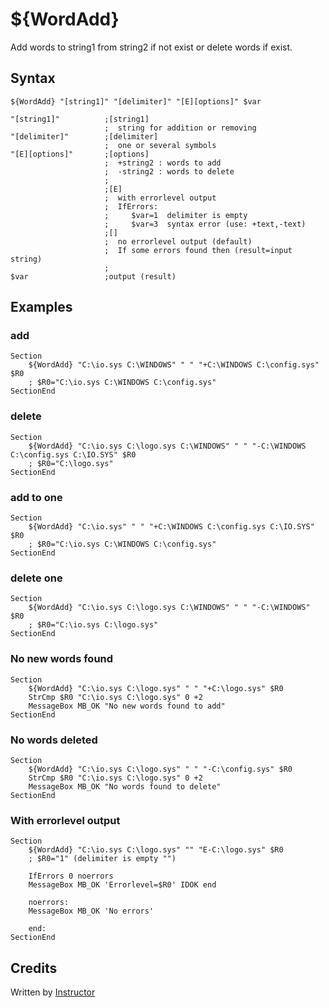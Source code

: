 # ${WordAdd}

Add words to string1 from string2 if not exist or delete words if exist.

## Syntax

    ${WordAdd} "[string1]" "[delimiter]" "[E][options]" $var

    "[string1]"          ;[string1]
                         ;  string for addition or removing
    "[delimiter]"        ;[delimiter]
                         ;  one or several symbols
    "[E][options]"       ;[options]
                         ;  +string2 : words to add
                         ;  -string2 : words to delete
                         ;
                         ;[E]
                         ;  with errorlevel output
                         ;  IfErrors:
                         ;     $var=1  delimiter is empty
                         ;     $var=3  syntax error (use: +text,-text)
                         ;[]
                         ;  no errorlevel output (default)
                         ;  If some errors found then (result=input string)
                         ;
    $var                 ;output (result)

## Examples

### add

    Section
        ${WordAdd} "C:\io.sys C:\WINDOWS" " " "+C:\WINDOWS C:\config.sys" $R0
        ; $R0="C:\io.sys C:\WINDOWS C:\config.sys"
    SectionEnd

### delete

    Section
        ${WordAdd} "C:\io.sys C:\logo.sys C:\WINDOWS" " " "-C:\WINDOWS C:\config.sys C:\IO.SYS" $R0
        ; $R0="C:\logo.sys"
    SectionEnd

### add to one

    Section
        ${WordAdd} "C:\io.sys" " " "+C:\WINDOWS C:\config.sys C:\IO.SYS" $R0
        ; $R0="C:\io.sys C:\WINDOWS C:\config.sys"
    SectionEnd

### delete one

    Section
        ${WordAdd} "C:\io.sys C:\logo.sys C:\WINDOWS" " " "-C:\WINDOWS" $R0
        ; $R0="C:\io.sys C:\logo.sys"
    SectionEnd

### No new words found

    Section
        ${WordAdd} "C:\io.sys C:\logo.sys" " " "+C:\logo.sys" $R0
        StrCmp $R0 "C:\io.sys C:\logo.sys" 0 +2
        MessageBox MB_OK "No new words found to add"
    SectionEnd

### No words deleted

    Section
        ${WordAdd} "C:\io.sys C:\logo.sys" " " "-C:\config.sys" $R0
        StrCmp $R0 "C:\io.sys C:\logo.sys" 0 +2
        MessageBox MB_OK "No words found to delete"
    SectionEnd

### With errorlevel output

    Section
        ${WordAdd} "C:\io.sys C:\logo.sys" "" "E-C:\logo.sys" $R0
        ; $R0="1" (delimiter is empty "")

        IfErrors 0 noerrors
        MessageBox MB_OK 'Errorlevel=$R0' IDOK end

        noerrors:
        MessageBox MB_OK 'No errors'

        end:
    SectionEnd

## Credits

Written by [Instructor][1]

[1]: http://nsis.sourceforge.net/User:Instructor
